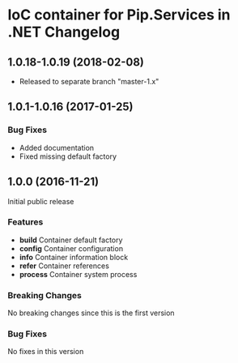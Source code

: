 # IoC container for Pip.Services in .NET Changelog

## <a name="1.0.18-1.0.19"></a> 1.0.18-1.0.19 (2018-02-08)
* Released to separate branch "master-1.x"

## <a name="1.0.1-1.0.16"></a> 1.0.1-1.0.16 (2017-01-25)

### Bug Fixes
* Added documentation
* Fixed missing default factory

## <a name="1.0.0"></a> 1.0.0 (2016-11-21)

Initial public release

### Features
* **build** Container default factory
* **config** Container configuration
* **info** Container information block
* **refer** Container references
* **process** Container system process

### Breaking Changes
No breaking changes since this is the first version

### Bug Fixes
No fixes in this version

